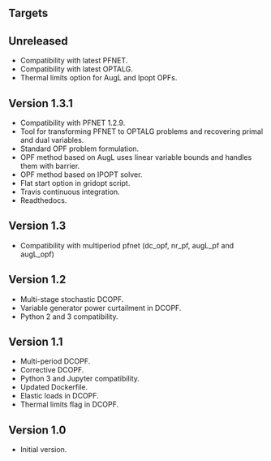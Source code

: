 Targets
-------

Unreleased
----------
* Compatibility with latest PFNET.
* Compatibility with latest OPTALG.
* Thermal limits option for AugL and Ipopt OPFs.

Version 1.3.1
-------------
* Compatibility with PFNET 1.2.9.
* Tool for transforming PFNET to OPTALG problems and recovering primal and dual variables.
* Standard OPF problem formulation.
* OPF method based on AugL uses linear variable bounds and handles them with barrier.
* OPF method based on IPOPT solver.
* Flat start option in gridopt script.
* Travis continuous integration.
* Readthedocs.

Version 1.3
-----------
* Compatibility with multiperiod pfnet (dc_opf, nr_pf, augL_pf and augL_opf)

Version 1.2
-----------
* Multi-stage stochastic DCOPF.
* Variable generator power curtailment in DCOPF.
* Python 2 and 3 compatibility.

Version 1.1
-----------
* Multi-period DCOPF.
* Corrective DCOPF.
* Python 3 and Jupyter compatibility.
* Updated Dockerfile.
* Elastic loads in DCOPF.
* Thermal limits flag in DCOPF.

Version 1.0
-----------
* Initial version.

